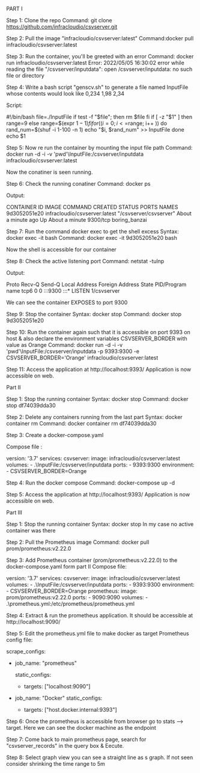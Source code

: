 PART I

Step 1: Clone the repo 
Command: git clone https://github.com/infracloudio/csvserver.git

Step 2: Pull the image "infracloudio/csvserver:latest"
Command:docker pull infracloudio/csvserver:latest

Step 3: Run the container, you'll be greeted with an error
Command: docker run infracloudio/csvserver:latest
Error: 2022/05/05 16:30:02 error while reading the file "/csvserver/inputdata": open /csvserver/inputdata: no such file or directory

Step 4: Write a bash script "genscv.sh" to generate a file named InputFile whose contents would look like
0,234
1,98
2,34

Script:

#!/bin/bash
file=./InputFile
if test -f "$file"; then
	rm $file
fi
if [ -z "$1" ]
then 
	range=9	
else
	range=$(expr $1 - 1)
fi
for (( i=0; i<=$range; i++ ))
do
	rand_num=$(shuf -i 1-100 -n 1)
	echo "$i, $rand_num" >> InputFile
done
echo $1


Step 5: Now re run the container by mounting the input file path
Command:  docker run -d -i -v 'pwd'\InputFile:/csvserver/inputdata infracloudio/csvserver:latest

Now the conatiner is seen running.

Step 6: Check the running conatiner
Command: docker ps

Output:

CONTAINER ID   IMAGE                           COMMAND                  CREATED              STATUS              PORTS      NAMES
9d3052051e20   infracloudio/csvserver:latest   "/csvserver/csvserver"   About a minute ago   Up About a minute   9300/tcp   boring_banzai

Step 7: Run the command docker exec to get the shell excess
Syntax: docker exec -it <Container ID> bash
Command: docker exec -it 9d3052051e20 bash

Now the shell is accessible for our container

Step 8: Check the active listening port
Command: netstat -tulnp

Output:

Proto Recv-Q Send-Q Local Address           Foreign Address         State       PID/Program name
tcp6       0      0 :::9300                 :::*                    LISTEN      1/csvserver

We can see the container EXPOSES to port 9300

Step 9: Stop the container
Syntax: docker stop <Container ID>
Command: docker stop 9d3052051e20


Step 10: Run the container again such that it is accessible on port 9393 on host & also declare the environment variables CSVSERVER_BORDER with value as Orange
Command: docker run -d -i -v 'pwd'\InputFile:/csvserver/inputdata -p 9393:9300 -e CSVSERVER_BORDER='Orange' infracloudio/csvserver:latest


Step 11: Access the application at http://localhost:9393/
Application is now accessible on web.


Part II

Step 1: Stop the running container
Syntax: docker stop <container ID>
Command: docker stop df74039dda30


Step 2: Delete any containers running from the last part
Syntax: docker container rm <container ID>
Command: docker container rm df74039dda30

Step 3: Create a docker-compose.yaml 

Compose file :

version: '3.7'
services:
  csvserver:
    image: infracloudio/csvserver:latest 
    volumes:
      - .\InputFile:/csvserver/inputdata
    ports:
      - 9393:9300
    environment:
      - CSVSERVER_BORDER=Orange


Step 4: Run the docker compose
Command: docker-compose up -d

Step 5: Access the application at http://localhost:9393/
Application is now accessible on web.


Part III

Step 1: Stop the running container
Syntax: docker stop <container ID>
In my case no active container was there


Step 2: Pull the Prometheus image 
Command: docker pull prom/prometheus:v2.22.0


Step 3: Add Prometheus container (prom/prometheus:v2.22.0) to the docker-compose.yaml form part II 
Compose file:

version: '3.7'
services:
  csvserver:
    image: infracloudio/csvserver:latest 
    volumes:
      - .\InputFile:/csvserver/inputdata
    ports:
      - 9393:9300
    environment:
      - CSVSERVER_BORDER=Orange
  prometheus:
    image: prom/prometheus:v2.22.0
    ports:
      - 9090:9090
    volumes:
      - .\prometheus.yml:/etc/prometheus/prometheus.yml


Step 4: Extract & run the prometheus application. 
It should be accessible at http://localhost:9090/

Step 5: Edit the prometheus.yml file to make docker as target Prometheus config file:

scrape_configs:

  - job_name: "prometheus"

    static_configs:
      - targets: ["localhost:9090"]

  - job_name: "Docker"
    static_configs:
      - targets: ["host.docker.internal:9393"]



Step 6: Once the prometheus is accessible from browser go to stats --> target. 
Here we can see the docker machine as the endpoint


Step 7: Come back to main prometheus page, search for "csvserver_records" in the query box & Eecute.


Step 8: Select graph view you can see a straight line as s graph. 
If not seen consider shrinking the time range to 5m